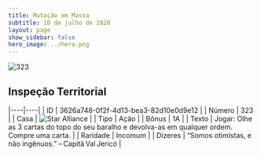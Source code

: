 ```yaml
---
title: Mutação em Massa
subtitle: 10 de julho de 2020
layout: page
show_sidebar: false
hero_image: ../hero.png
---
```


![323](https://cdn.keyforgegame.com/media/card_front/pt/479_323_PF5WQ8HH3R7W_pt.png)

## Inspeção Territorial

|----|----|
| ID | 3626a748-0f2f-4d13-bea3-82d10e0d9e12 |
| Número | 323 |
| Casa | ![Star Alliance](https://archonarcana.com/images/thumb/7/7d/Star_Alliance.png/22px-Star_Alliance.png "Aliança Estelar") |
| Tipo | Ação |
| Bônus | 1A |
| Texto | Jogar: Olhe as 3 cartas do topo do seu baralho e devolva-as em qualquer ordem. Compre uma carta. |
| Raridade | Incomum |
| Dizeres | “Somos otimistas, e não ingênuos.” – Capitã Val Jericó |
